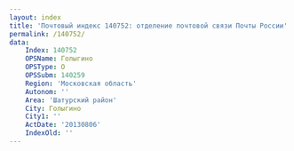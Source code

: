 ```yaml
---
layout: index
title: 'Почтовый индекс 140752: отделение почтовой связи Почты России'
permalink: /140752/
data:
    Index: 140752
    OPSName: Голыгино
    OPSType: О
    OPSSubm: 140259
    Region: 'Московская область'
    Autonom: ''
    Area: 'Шатурский район'
    City: Голыгино
    City1: ''
    ActDate: '20130806'
    IndexOld: ''
---
```


